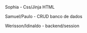 Sophia - Css/Jinja HTML


Samuel/Paulo - CRUD banco de dados



Werisson/Idinaldo - backend/session
